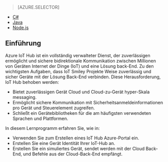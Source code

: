 > [AZURE.SELECTOR]
- [C#](../articles/iot-hub/iot-hub-csharp-csharp-getstarted.md)
- [Java](../articles/iot-hub/iot-hub-java-java-getstarted.md)
- [Node.js](../articles/iot-hub/iot-hub-node-node-getstarted.md)

## <a name="introduction"></a>Einführung

Azure IoT Hub ist ein vollständig verwalteter Dienst, der zuverlässigen ermöglicht und sichere bidirektionale Kommunikation zwischen Millionen von Geräten Internet der Dinge (IoT) und eine Lösung back-End. Zu den wichtigsten Aufgaben, dass IoT Smiley Projekte Weise zuverlässig und sicher Geräte mit der Lösung Back-End verbinden. Diese Herausforderung, IoT Hub behoben werden:

- Bietet zuverlässigen Gerät Cloud und Cloud-zu-Gerät hyper-Skala messaging.
- Ermöglicht sichere Kommunikation mit Sicherheitsanmeldeinformationen pro Gerät und Steuerelement zugreifen.
- Schließt ein Gerätebibliotheken für die am häufigsten verwendeten Sprachen und Plattformen.

In diesem Lernprogramm erfahren Sie, wie in:

- Verwenden Sie zum Erstellen eines IoT Hub Azure-Portal ein.
- Erstellen Sie eine Gerät Identität Ihrer IoT-Hub an.
- Erstellen Sie ein simuliertes Gerät, sendet werden mit der Cloud Back-End, und Befehle aus der Cloud-Back-End empfängt.